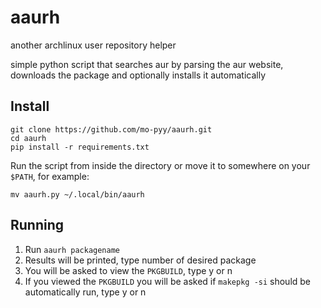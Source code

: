 # aaurh
another archlinux user repository helper

simple python script that searches aur by parsing the aur website, downloads the package and optionally installs it automatically

## Install
```
git clone https://github.com/mo-pyy/aaurh.git
cd aaurh
pip install -r requirements.txt
```
Run the script from inside the directory or move it to somewhere on your `$PATH`, for example:
```
mv aaurh.py ~/.local/bin/aaurh
```

## Running

1. Run `aaurh packagename`
2. Results will be printed, type number of desired package
3. You will be asked to view the `PKGBUILD`, type y or n
4. If you viewed the `PKGBUILD` you will be asked if `makepkg -si` should be automatically run, type y or n
